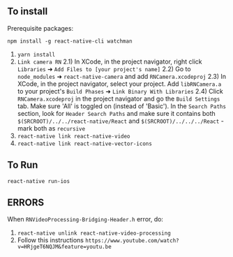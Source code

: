 ## To install

Prerequisite packages:

`npm install -g react-native-cli watchman`


1) `yarn install`
2) `Link camera RN`
2.1) In XCode, in the project navigator, right click `Libraries` ➜ `Add Files to [your project's name]`
2.2) Go to `node_modules` ➜ `react-native-camera` and add `RNCamera.xcodeproj`
2.3) In XCode, in the project navigator, select your project. Add `libRNCamera.a` to your project's `Build Phases` ➜ `Link Binary With Libraries`
2.4) Click `RNCamera.xcodeproj` in the project navigator and go the `Build Settings` tab. Make sure 'All' is toggled on (instead of 'Basic'). In the `Search Paths` section, look for `Header Search Paths` and make sure it contains both `$(SRCROOT)/../../react-native/React` and `$(SRCROOT)/../../../React` - mark both as `recursive`
3) `react-native link react-native-video`
4) `react-native link react-native-vector-icons`

## To Run
`react-native run-ios`


## ERRORS
When `RNVideoProcessing-Bridging-Header.h` error, do:
1) `react-native unlink react-native-video-processing`
2) Follow this instructions `https://www.youtube.com/watch?v=HRjgeT6NQJM&feature=youtu.be`